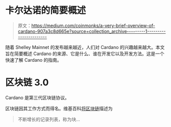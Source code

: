 # 卡尔达诺的简要概述

> 原文：<https://medium.com/coinmonks/a-very-brief-overview-of-cardano-907a3c8d665e?source=collection_archive---------1----------------------->

随着 Shelley Mainnet 的发布越来越近，人们对 Cardano 的兴趣越来越大。本文旨在简要概述 Cardano 的来源、它是什么、谁在开发它以及开发方法。这是一个快速了解 Cardano 的指南。

# 区块链 3.0

Cardano 是第三代区块链协议。

区块链因其工作方式而得名。维基百科[将区块链](https://en.wikipedia.org/wiki/Blockchain)描述为

> 不断增长的记录列表，称为块…